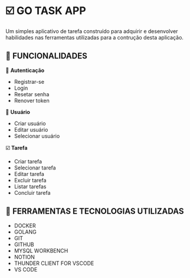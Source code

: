 # :ballot_box_with_check: GO TASK APP

Um simples aplicativo de tarefa construído para adquirir e desenvolver
habilidades nas ferramentas utilizadas para a contrução desta aplicação.

## :open_file_folder: FUNCIONALIDADES

:closed_lock_with_key: **Autenticação**
  - Registrar-se 
  - Login 
  - Resetar senha
  - Renover token

:busts_in_silhouette: **Usuário**
  - Criar usuário
  - Editar usuário
  - Selecionar usuário

:ballot_box_with_check: **Tarefa**
  - Criar tarefa
  - Selecionar tarefa
  - Editar tarefa
  - Excluir tarefa
  - Listar tarefas
  - Concluir tarefa

## :hammer: FERRAMENTAS E TECNOLOGIAS UTILIZADAS

- DOCKER
- GOLANG
- GIT
- GITHUB
- MYSQL WORKBENCH
- NOTION
- THUNDER CLIENT FOR VSCODE
- VS CODE